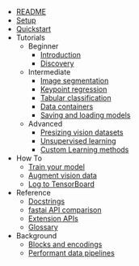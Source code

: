 - [README](README.md)
- [Setup](docs/setup.md)
- [Quickstart](notebooks/quickstart.ipynb)
- Tutorials
    - Beginner
        - [Introduction](docs/introduction.md)
        - [Discovery](docs/discovery.md)
    - Intermediate
        - [Image segmentation](notebooks/imagesegmentation.ipynb)
        - [Keypoint regression](notebooks/keypointregression.ipynb)
        - [Tabular classification](notebooks/tabularclassification.ipynb)
        - [Data containers](docs/data_containers.md)
        - [Saving and loading models](notebooks/serialization.ipynb)
    - Advanced
        - [Presizing vision datasets](notebooks/presizing.ipynb)
        - [Unsupervised learning](notebooks/vae.ipynb)
        - [Custom Learning methods](docs/learning_methods.md)
- How To
    - [Train your model](notebooks/training.ipynb)
    - [Augment vision data](docs/howto/augmentvision.md)
    - [Log to TensorBoard](docs/howto/logtensorboard.md)
- Reference
    - [Docstrings](REFERENCE)
    - [fastai API comparison](docs/fastai_api_comparison.md)
    - [Extension APIs](docs/interfaces.md)
    - [Glossary](docs/glossary.md)
- Background
    - [Blocks and encodings](docs/background/blocksencodings.md)
    - [Performant data pipelines](docs/background/datapipelines.md)
